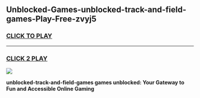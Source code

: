 
## Unblocked-Games-unblocked-track-and-field-games-Play-Free-zvyj5
<h3>
<a href="https://premium76.site?title=unblocked-track-and-field-games&ref=22A">CLICK TO PLAY</a></h3>
<hr>

<h3>
<a href="https://premium76.site?title=unblocked-track-and-field-games&ref=22A">CLICK 2 PLAY</a>
  
</h3>

<a href="https://premium76.site?title=unblocked-track-and-field-games&ref=22A"><img src="https://clearcache.store/games.png"></a>


**unblocked-track-and-field-games games unblocked: Your Gateway to Fun and Accessible Online Gaming**
